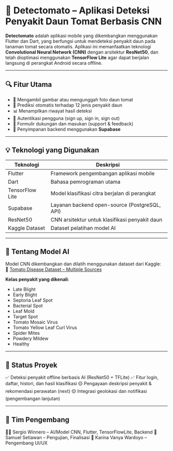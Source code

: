 # 🍅 Detectomato – Aplikasi Deteksi Penyakit Daun Tomat Berbasis CNN

**Detectomato** adalah aplikasi mobile yang dikembangkan menggunakan Flutter dan Dart, yang berfungsi untuk mendeteksi penyakit daun pada tanaman tomat secara otomatis. Aplikasi ini memanfaatkan teknologi **Convolutional Neural Network (CNN)** dengan arsitektur **ResNet50**, dan telah dioptimasi menggunakan **TensorFlow Lite** agar dapat berjalan langsung di perangkat Android secara offline.

---

## 🔍 Fitur Utama

- 📸 Mengambil gambar atau mengunggah foto daun tomat
- 🧠 Prediksi otomatis terhadap 12 jenis penyakit daun
- 📊 Menampilkan riwayat hasil deteksi
- 👤 Autentikasi pengguna (sign up, sign in, sign out)
- 📝 Formulir dukungan dan masukan (support & feedback)
- 💾 Penyimpanan backend menggunakan **Supabase**

---

## 💡 Teknologi yang Digunakan

| Teknologi       | Deskripsi                                          |
|-----------------|----------------------------------------------------|
| Flutter         | Framework pengembangan aplikasi mobile             |
| Dart            | Bahasa pemrograman utama                           |
| TensorFlow Lite | Model klasifikasi citra berjalan di perangkat      |
| Supabase        | Layanan backend open-source (PostgreSQL, API)      |
| ResNet50        | CNN arsitektur untuk klasifikasi penyakit daun     |
| Kaggle Dataset  | Dataset pelatihan model AI                         |

---

## 🧠 Tentang Model AI

Model CNN dikembangkan dan dilatih menggunakan dataset dari Kaggle:  
🔗 [Tomato Disease Dataset – Multiple Sources](https://www.kaggle.com/datasets/cookiefinder/tomato-disease-multiple-sources)

**Kelas penyakit yang dikenali**:
- Late Blight  
- Early Blight  
- Septoria Leaf Spot  
- Bacterial Spot  
- Leaf Mold  
- Target Spot  
- Tomato Mosaic Virus  
- Tomato Yellow Leaf Curl Virus  
- Spider Mites  
- Powdery Mildew  
- Healthy

---

## 📌 Status Proyek
✅ Deteksi penyakit offline berbasis AI (ResNet50 + TFLite)
✅ Fitur login, daftar, histori, dan hasil klasifikasi
🟡 Pengayaan deskripsi penyakit & rekomendasi perawatan (next)
🟡 Integrasi geolokasi dan notifikasi (pengembangan lanjutan)

---

## 👥 Tim Pengembang
👨‍💻 Sergio Winnero – AI/Model CNN, Flutter, TensorFlowLite, Backend
🧪 Samuel Setiawan – Pengujian, Finalisasi
🎨 Karina Vanya Wardoyo – Pengembang UI/UX

